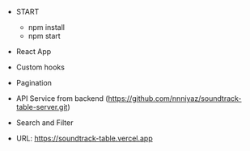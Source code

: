 - START
  - npm install
  - npm start

- React App
- Custom hooks
- Pagination
- API Service from backend (https://github.com/nnniyaz/soundtrack-table-server.git)
- Search and Filter
- URL: https://soundtrack-table.vercel.app
